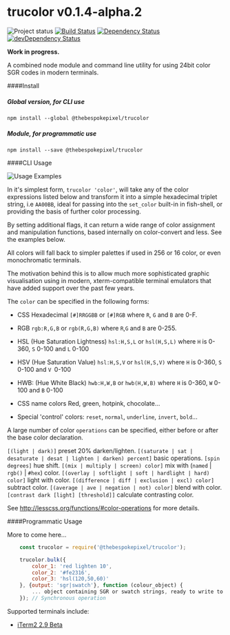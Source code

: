 # trucolor v0.1.4-alpha.2
![Project status](http://img.shields.io/badge/status-beta-blue.svg?style=flat) [![Build Status](http://img.shields.io/travis/MarkGriffiths/trucolor.svg?style=flat)](https://travis-ci.org/MarkGriffiths/trucolor) [![Dependency Status](http://img.shields.io/david/MarkGriffiths/trucolor.svg?style=flat)](https://david-dm.org/MarkGriffiths/trucolor) [![devDependency Status](http://img.shields.io/david/dev/MarkGriffiths/trucolor.svg?style=flat)](https://david-dm.org/MarkGriffiths/trucolor#info=devDependencies)

__Work in progress.__

A combined node module and command line utility for using 24bit color SGR codes in modern terminals.

####Install
##### Global version, for CLI use
`npm install --global @thebespokepixel/trucolor`

##### Module, for programmatic use
`npm install --save @thebespokepixel/trucolor`

####CLI Usage

![Usage Examples](http://markgriffiths.github.io/projects/trucolor/example.png)

In it's simplest form, `trucolor 'color'`, will take any of the color expressions listed below and transform it into a simple hexadecimal triplet string, i.e `AA00BB`, ideal for passing into the `set_color` built-in in fish-shell, or providing the basis of further color processing.

By setting additional flags, it can return a wide range of color assignment and manipulation functions, based internally on color-convert and less. See the examples below.

All colors will fall back to simpler palettes if used in 256 or 16 color, or even monochromatic terminals.

The motivation behind this is to allow much more sophisticated graphic visualisation using in modern, xterm-compatible terminal emulators that have added support over the past few years.

The `color` can be specified in the following forms:

- CSS Hexadecimal
`[#]RRGGBB` or `[#]RGB` where `R`, `G` and `B` are 0-F.

- RGB
`rgb:R,G,B` or `rgb(R,G,B)` where `R`,`G` and `B` are 0-255.

- HSL (Hue Saturation Lightness)
`hsl:H,S,L` or `hsl(H,S,L)` where `H` is 0-360, `S` 0-100 and `L` 0-100

- HSV (Hue Saturation Value)
`hsl:H,S,V` or `hsl(H,S,V)` where `H` is 0-360, `S` 0-100 and `V `0-100

- HWB: (Hue White Black)
`hwb:H,W,B` or `hwb(H,W,B)` where `H` is 0-360, `W` 0-100 and `B` 0-100

- CSS name colors
Red, green, hotpink, chocolate...

- Special 'control' colors:
`reset`, `normal`, `underline`, `invert`, `bold`...

A large number of color `operations` can be specified, either before or after the base color declaration.

`[(light | dark)]` preset 20% darken/lighten.
`[(saturate | sat | desaturate | desat | lighten | darken) percent]` basic operations.
`[spin degrees]` hue shift.
`[(mix | multiply | screen) color]` mix with (`named` | `rgb()` | `#hex`) color.
`[(overlay | softlight | soft | hardlight | hard) color]` light with color.
`[(difference | diff | exclusion | excl) color]` subtract color.
`[(average | ave | negation | not) color]` blend with color.
`[contrast dark [light] [threshold]]` calculate contrasting color.

See http://lesscss.org/functions/#color-operations for more details.

####Programmatic Usage

More to come here...

```javascript
	const trucolor = require('@thebespokepixel/trucolor');

	trucolor.bulk({
		color_1: 'red lighten 10',
		color_2: '#fe2316',
		color_3: 'hsl(120,50,60)'
	}, {output: 'sgr|swatch'}, function (colour_object) {
		... object containing SGR or swatch strings, ready to write to stdio streams ...
	}); // Synchronous operation
```

Supported terminals include:

- [iTerm2 2.9 Beta](https://iterm2.com/downloads.html) 
